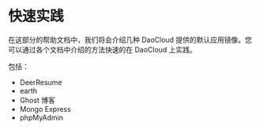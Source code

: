 # 快速实践

在这部分的帮助文档中，我们将会介绍几种 DaoCloud 提供的默认应用镜像。您可以通过各个文档中介绍的方法快速的在 DaoCloud 上实践。

包括：

* DeerResume
* earth
* Ghost 博客
* Mongo Express
* phpMyAdmin
